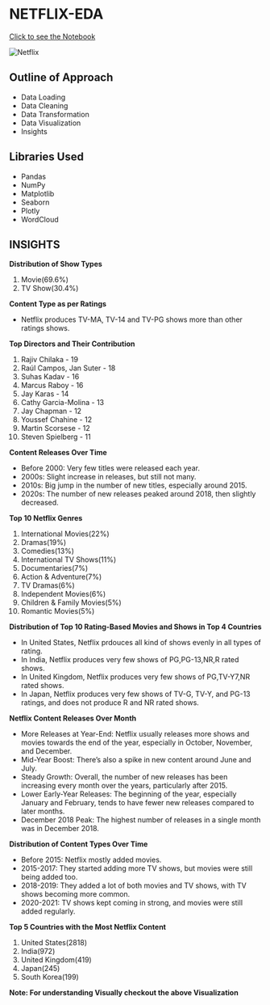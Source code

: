 # NETFLIX-EDA
[Click to see the Notebook](https://nbviewer.org/github/Tarunsharma-20/NETFLIX_EDA/blob/main/Netflix.ipynb)

![Netflix](https://github.com/user-attachments/assets/885a30d3-1bf7-4ca8-9130-0ac2a36a2af6)

## Outline of Approach
- Data Loading
- Data Cleaning
- Data Transformation
- Data Visualization
- Insights

## Libraries Used
- Pandas
- NumPy
- Matplotlib
- Seaborn
- Plotly
- WordCloud

## INSIGHTS

**Distribution of Show Types**
1. Movie(69.6%)
2. TV Show(30.4%)


**Content Type as per Ratings**
- Netflix produces TV-MA, TV-14 and TV-PG shows more than other ratings shows.


**Top Directors and Their Contribution**
1. Rajiv Chilaka - 19
2. Raúl Campos, Jan Suter - 18
3. Suhas Kadav - 16
4. Marcus Raboy - 16
5. Jay Karas - 14
6. Cathy Garcia-Molina - 13
7. Jay Chapman - 12
8. Youssef Chahine - 12 
9. Martin Scorsese - 12
10. Steven Spielberg - 11


**Content Releases Over Time**
- Before 2000: Very few titles were released each year.
- 2000s: Slight increase in releases, but still not many.
- 2010s: Big jump in the number of new titles, especially around 2015.
- 2020s: The number of new releases peaked around 2018, then slightly decreased.


**Top 10 Netflix Genres**
1. International Movies(22%)
2. Dramas(19%)
3. Comedies(13%)
4. International TV Shows(11%)
5. Documentaries(7%)
6. Action & Adventure(7%)
7. TV Dramas(6%)
8. Independent Movies(6%)
9. Children & Family Movies(5%)
10. Romantic Movies(5%)


**Distribution of Top 10 Rating-Based Movies and Shows in Top 4 Countries**
- In United States, Netflix prdouces all kind of shows evenly in all types of rating.
- In India, Netflix produces very few shows of PG,PG-13,NR,R rated shows.
- In United Kingdom, Netflix produces very few shows of PG,TV-Y7,NR rated shows.
- In Japan, Netflix produces very few shows of TV-G, TV-Y, and PG-13 ratings, and does not produce R and NR rated shows.


**Netflix Content Releases Over Month**
- More Releases at Year-End: Netflix usually releases more shows and movies towards the end of the year, especially in October, November, and December.
- Mid-Year Boost: There’s also a spike in new content around June and July.
- Steady Growth: Overall, the number of new releases has been increasing every month over the years, particularly after 2015.
- Lower Early-Year Releases: The beginning of the year, especially January and February, tends to have fewer new releases compared to later months.
- December 2018 Peak: The highest number of releases in a single month was in December 2018.


**Distribution of Content Types Over Time**
- Before 2015: Netflix mostly added movies.
- 2015-2017: They started adding more TV shows, but movies were still being added too.
- 2018-2019: They added a lot of both movies and TV shows, with TV shows becoming more common.
- 2020-2021: TV shows kept coming in strong, and movies were still added regularly.


**Top 5 Countries with the Most Netflix Content**
1. United States(2818)
2. India(972)
3. United Kingdom(419)
4. Japan(245)
5. South Korea(199)


**Note: For understanding Visually checkout the above Visualization**
